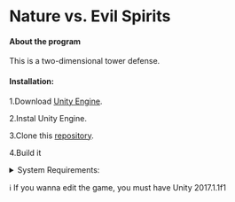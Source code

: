 # Nature vs. Evil Spirits

<h4>About the program</h4>

This is a two-dimensional tower defense.

<h4>Installation:</h4>

1.Download [Unity Engine](https://unity3d.com/get-unity/download/archive ).

2.Instal Unity Engine.

3.Clone this [repository](https://github.com/VitalikLevin/Nature-vs.-Evil-Sprits.git).

4.Build it

</details>
<details><summary>System Requirements:</summary>

Operating System: Windows 7 (64-bit)

CPU: Intel Celeron T3000

RAM: 2 GB (2048 MB)

DirertX Version: 10
</details>

:information_source: If you wanna edit the game, you must have Unity 2017.1.1f1




